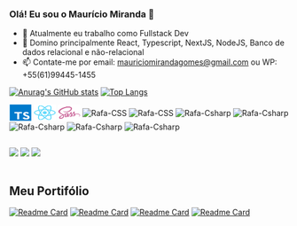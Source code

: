 ### Olá! Eu sou o Maurício Miranda  👋 


- 🔭 Atualmente eu trabalho como Fullstack Dev
- 🌱 Domino principalmente React, Typescript, NextJS, NodeJS, Banco de dados relacional e não-relacional
- 📫 Contate-me por email: mauriciomirandagomes@gmail.com ou WP: +55(61)99445-1455


[![Anurag's GitHub stats](https://github-readme-stats.vercel.app/api?username=mauriciomira1&show_icons=true&theme=dracula&line_height=20)](https://github.com/mauriciomira1)
[![Top Langs](https://github-readme-stats.vercel.app/api/top-langs/?username=mauriciomira1&layout=compact&show_icons=true&theme=dracula)](https://github.com/mauriciomira1)

<div style="display: inline_block">
  <img align="center" alt="Rafa-Ts" height="30" width="40" src="https://raw.githubusercontent.com/devicons/devicon/master/icons/typescript/typescript-plain.svg">
  <img align="center" alt="Rafa-React" height="30" width="40" src="https://raw.githubusercontent.com/devicons/devicon/master/icons/react/react-original.svg">
  <img align="center" alt="Rafa-CSS" height="30" width="40" src="https://raw.githubusercontent.com/devicons/devicon/master/icons/sass/sass-original.svg">
  <img align="center" alt="Rafa-CSS" height="30" width="40" src="https://cdn.jsdelivr.net/gh/devicons/devicon/icons/tailwindcss/tailwindcss-plain.svg">
  <img align="center" alt="Rafa-CSS" height="40" width="50" src="https://cdn.jsdelivr.net/gh/devicons/devicon/icons/nextjs/nextjs-original-wordmark.svg">
  <img align="center" alt="Rafa-Csharp" height="30" width="40" src="https://raw.githubusercontent.com/jmnote/z-icons/master/svg/git.svg">
  <img align="center" alt="Rafa-Csharp" height="30" width="40" src="https://cdn.jsdelivr.net/gh/devicons/devicon/icons/bootstrap/bootstrap-original.svg">
  <img align="center" alt="Rafa-Csharp" height="30" width="40" src="https://cdn.jsdelivr.net/gh/devicons/devicon/icons/figma/figma-original.svg">
  <img align="center" alt="Rafa-Csharp" height="30" width="40" src="https://cdn.jsdelivr.net/gh/devicons/devicon/icons/nodejs/nodejs-original.svg">
  <img align="center" alt="Rafa-Csharp" height="30" width="40" src="https://cdn.jsdelivr.net/gh/devicons/devicon/icons/postgresql/postgresql-original.svg">
</div>

##

<div> 
    <a href="https://instagram.com/mauriciomira1" target="_blank"><img src="https://img.shields.io/badge/-Instagram-%23E4405F?style=for-the-badge&logo=instagram&logoColor=white" target="_blank"></a>
  <a href = "mailto:mauriciomirandagomes@gmail.com"><img src="https://img.shields.io/badge/-Gmail-%23333?style=for-the-badge&logo=gmail&logoColor=white" target="_blank"></a>
  <a href="https://www.linkedin.com/in/mmirandag/" target="_blank"><img src="https://img.shields.io/badge/-LinkedIn-%230077B5?style=for-the-badge&logo=linkedin&logoColor=white" target="_blank"></a> 
</div>
<br/>
<h2>Meu Portifólio</h2>

[![Readme Card](https://github-readme-stats.vercel.app/api/pin/?username=mauriciomira1&repo=MissaCifras)](https://github.com/mauriciomira1/MissaCifras)
[![Readme Card](https://github-readme-stats.vercel.app/api/pin/?username=mauriciomira1&repo=controle-de-estoque)](https://github.com/mauriciomira1/controle-de-estoque)
[![Readme Card](https://github-readme-stats.vercel.app/api/pin/?username=mauriciomira1&repo=miniBlog)](https://github.com/mauriciomira1/miniBlog)
[![Readme Card](https://github-readme-stats.vercel.app/api/pin/?username=mauriciomira1&repo=MM-notes)](https://github.com/mauriciomira1/MM-notes)

